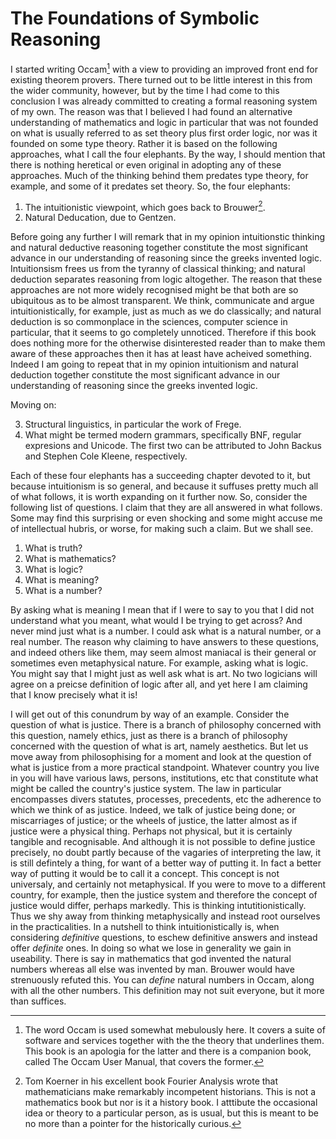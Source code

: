 # The Foundations of Symbolic Reasoning

I started writing Occam[^1] with a view to providing an improved front end for existing theorem provers.
There turned out to be little interest in this from the wider community, however, but by the time I had come to this conclusion I was already committed to creating a formal reasoning system of my own.
The reason was that I believed I had found an alternative understanding of mathematics and logic in particular that was not founded on what is usually referred to as set theory plus first order logic, nor was it founded on some type theory. 
Rather it is based on the following approaches, what I call the four elephants.
By the way, I should mention that there is nothing heretical or even original in adopting any of these approaches.
Much of the thinking behind them predates type theory, for example, and some of it predates set theory.
So, the four elephants:

1. The intuitionistic viewpoint, which goes back to Brouwer[^2].
2. Natural Deducation, due to Gentzen.

Before going any further I will remark that in my opinion intuitionstic thinking and natural deductive reasoning together constitute the most significant advance in our understanding of reasoning since the greeks invented logic.
Intuitionsism frees us from the tyranny of classical thinking; and natural deduction separates reasoning from logic altogether.
The reason that these approaches are not more widely recognised might be that both are so ubiquitous as to be almost transparent.
We think, communicate and argue intuitionistically, for example, just as much as we do classically;
and natural deduction is so commonplace in the sciences, computer science in particular, that it seems to go completely unnoticed.
Therefore if this book does nothing more for the otherwise disinterested reader than to make them aware of these approaches then it has at least have acheived something.
Indeed I am going to repeat that in my opinion intuitionism and natural deduction together constitute the most significant advance in our understanding of reasoning since the greeks invented logic.

Moving on:

3. Structural linguistics, in particular the work of Frege.
4. What might be termed modern grammars, specifically BNF, regular expresions and Unicode. 
The first two can be attributed to John Backus and Stephen Cole Kleene, respectively.

Each of these four elephants has a succeeding chapter devoted to it,
but because intuitionism is so general, and because it suffuses pretty much all of what follows, it is worth expanding on it further now.
So, consider the following list of questions.
I claim that they are all answered in what follows.
Some may find this surprising or even shocking and some might accuse me of intellectual hubris, or worse, for making such a claim.
But we shall see.

1. What is truth?
2. What is mathematics?
3. What is logic?
4. What is meaning? 
5. What is a number? 

By asking what is meaning I mean that if I were to say to you that I did not understand what you meant, what would I be trying to get across? 
And never mind just what is a number. 
I could ask what is a natural number, or a real number. 
The reason why claiming to have answers to these questions, and indeed others like them, may seem almost maniacal is their general or sometimes even metaphysical nature. 
For example, asking what is logic.
You might say that I might just as well ask what is art.
No two logicians will agree on a preicse definition of logic after all, and yet here I am claiming that I know precisely what it is!

I will get out of this conundrum by way of an example. 
Consider the question of what is justice.
There is a branch of philosophy concerned with this question, namely ethics, just as there is a branch of philosophy concerned with the question of what is art, namely aesthetics.
But let us move away from philosophising for a moment and look at the question of what is justice from a more practical standpoint.
Whatever country you live in you will have various laws, persons, institutions, etc that constitute what might be called the country's justice system.
The law in particular encompasses divers statutes, processes, precedents, etc the adherence to which we think of as justice.
Indeed, we talk of justice being done; or miscarriages of justice; or the wheels of justice, the latter almost as if justice were a physical thing.
Perhaps not physical, but it is certainly tangible and recognisable.
And although it is not possible to define justice precisely, no doubt partly because of the vagaries of interpreting the law, it is still defintely a thing, for want of a better way of putting it.
In fact a better way of putting it would be to call it a concept.
This concept is not universaly, and certainly not metaphysical.
If you were to move to a different country, for example, then the justice system and therefore the concept of justice would differ, perhaps markedly.
This is thinking intutitionistically.
Thus we shy away from thinking metaphysically and instead root ourselves in the practicalities.
In a nutshell to think intuitionistically is, when considering *definitive* questions, to eschew definitive answers and instead offer *definite* ones.
In doing so what we lose in generality we gain in useability.
There is say in mathematics that god invented the natural numbers whereas all else was invented by man.
Brouwer would have strenuously refuted this.
You can *define* natural numbers in Occam, along with all the other numbers.
This definition may not suit everyone, but it more than suffices.

[^1]: The word Occam is used somewhat mebulously here.
It covers a suite of software and services together with the the theory that underlines them.
This book is an apologia for the latter and there is a companion book, called The Occam User Manual, that covers the former.

[^2]: Tom Koerner in his excellent book Fourier Analysis wrote that mathematicians make remarkably incompetent historians.
This is not a mathematics book but nor is it a history book.
I atttibute the occasional idea or theory to a particular person, as is usual, but this is meant to be no more than a pointer for the historically curious.
